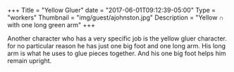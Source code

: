 +++
Title = "Yellow Gluer"
date = "2017-06-01T09:12:39-05:00"
Type = "workers"
Thumbnail = "img/guest/ajohnston.jpg"
Description = "Yellow ∩ with one long green arm"
+++

Another character who has a very specific job is the yellow gluer character.  for no particular reason he has just one big foot and one long arm.  His long arm is what he uses to glue pieces together.
And his one big foot helps him remain upright.